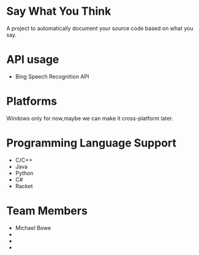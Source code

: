 # Say What You Think

A project to automatically document your source code based on what you say.

# API usage
* Bing Speech Recognition API

# Platforms
Windows only for now,maybe we can make it cross-platform later.

# Programming Language Support
* C/C++
* Java
* Python
* C#
* Racket

# Team Members
* Michael Bowe
*
*
*
